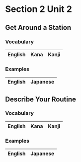 # Section 2 Unit 2
## Get Around a Station
### Vocabulary
| English | Kana | Kanji |
|:-------:|:----:|:-----:|


### Examples
| English | Japanese |
|:-------:|:--------:|

## Describe Your Routine
### Vocabulary
| English | Kana | Kanji |
|:-------:|:----:|:-----:|


### Examples
| English | Japanese |
|:-------:|:--------:|
